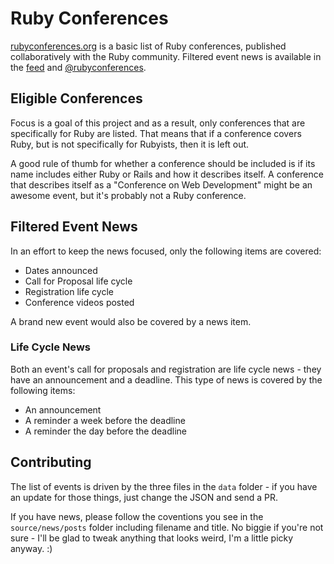 # Ruby Conferences

[rubyconferences.org][r] is a basic list of Ruby conferences, published
collaboratively with the Ruby community. Filtered event news is available in the
[feed][f] and [@rubyconferences][t].

[r]: http://rubyconferences.org/
[f]: http://rubyconferences.org/news/feed.xml
[t]: https://twitter.com/rubyconferences

## Eligible Conferences

Focus is a goal of this project and as a result, only conferences that are
specifically for Ruby are listed. That means that if a conference covers Ruby,
but is not specifically for Rubyists, then it is left out.

A good rule of thumb for whether a conference should be included is if its name
includes either Ruby or Rails and how it describes itself. A conference that
describes itself as a "Conference on Web Development" might be an awesome event,
but it's probably not a Ruby conference.

## Filtered Event News

In an effort to keep the news focused, only the following items are covered:

* Dates announced
* Call for Proposal life cycle
* Registration life cycle
* Conference videos posted

A brand new event would also be covered by a news item.

### Life Cycle News

Both an event's call for proposals and registration are life cycle news - they
have an announcement and a deadline. This type of news is covered by the
following items:

* An announcement
* A reminder a week before the deadline
* A reminder the day before the deadline

## Contributing

The list of events is driven by the three files in the `data` folder - if you
have an update for those things, just change the JSON and send a PR.

If you have news, please follow the coventions you see in the
`source/news/posts` folder including filename and title. No biggie if you're not
sure - I'll be glad to tweak anything that looks weird, I'm a little picky
anyway. :)
